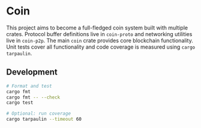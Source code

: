 # Coin

This project aims to become a full-fledged coin system built with multiple crates. Protocol buffer definitions live in `coin-proto` and networking utilities live in `coin-p2p`. The main `coin` crate provides core blockchain functionality. Unit tests cover all functionality and code coverage is measured using `cargo tarpaulin`.

## Development

```bash
# Format and test
cargo fmt
cargo fmt -- --check
cargo test

# Optional: run coverage
cargo tarpaulin --timeout 60
```
